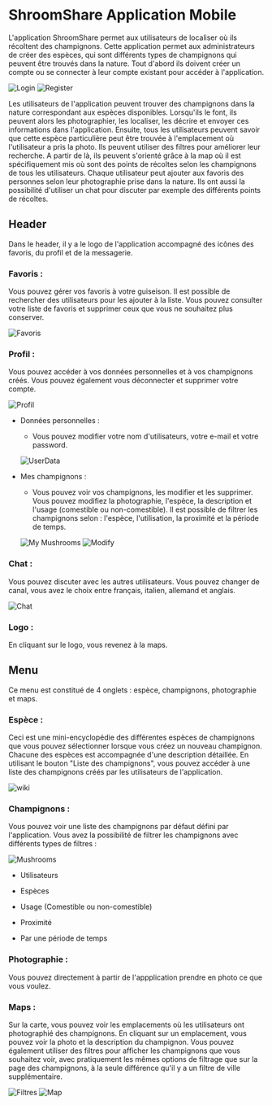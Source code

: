 # ShroomShare Application Mobile

L'application ShroomShare permet aux utilisateurs de localiser où ils récoltent des champignons. 
Cette application permet aux administrateurs de créer des espèces, qui sont différents types de champignons qui peuvent être trouvés dans la nature. 
Tout d'abord ils doivent créer un compte ou se connecter à leur compte existant pour accéder à l'application.

![Login](/pictures/login.png) ![Register](/pictures/register.png)

Les utilisateurs de l'application peuvent trouver des champignons dans la nature correspondant aux espèces disponibles. 
Lorsqu'ils le font, ils peuvent alors les photographier, les localiser, les décrire et envoyer ces informations dans l'application. 
Ensuite, tous les utilisateurs peuvent savoir que cette espèce particulière peut être trouvée à l'emplacement où l'utilisateur a pris la photo. Ils peuvent utiliser des filtres pour améliorer leur recherche. A partir de là, ils peuvent s'orienté grâce à la map où il est spécifiquement mis où sont des points de récoltes selon les champignons de tous les utilisateurs.
Chaque utilisateur peut ajouter aux favoris des personnes selon leur photographie prise dans la nature. Ils ont aussi la possibilité d'utiliser un chat
pour discuter par exemple des différents points de récoltes.



## Header 

Dans le header, il y a le logo de l'application accompagné des icônes des favoris, du profil et de la messagerie.

### Favoris :

Vous pouvez gérer vos favoris à votre guiseison. Il est possible de rechercher des utilisateurs pour les ajouter à la liste. Vous pouvez consulter votre liste de favoris et supprimer ceux que vous ne souhaitez plus conserver.

![Favoris](/pictures/favoris.png)

### Profil :

Vous pouvez accéder à vos données personnelles et à vos champignons créés. Vous pouvez également vous déconnecter et supprimer votre compte.

![Profil](/pictures/profil.png)

  - Données personnelles :
				
    - Vous pouvez modifier votre nom d'utilisateurs, votre e-mail et votre password.
    
    ![UserData](/pictures/userdata.png)

  - Mes champignons :
				
    - Vous pouvez voir vos champignons, les modifier et les supprimer. Vous pouvez modifiez la         photographie, l'espèce, la description et l'usage (comestible ou         non-comestible). Il est possible de filtrer les champignons selon : l'espèce, l'utilisation, la proximité et la           période de temps.
     
     ![My Mushrooms](/pictures/my-mushrooms.png)
     ![Modify](/pictures/modify.png)

### Chat :

Vous pouvez discuter avec les autres utilisateurs. Vous pouvez changer de canal, vous avez le choix entre français, italien, allemand et anglais.

![Chat](/pictures/chat.png)

### Logo :

En cliquant sur le logo, vous revenez à la maps.

## Menu

Ce menu est constitué de 4 onglets : espèce, champignons, photographie et maps.

### Espèce :

Ceci est une mini-encyclopédie des différentes espèces de champignons que vous pouvez sélectionner lorsque vous créez un nouveau champignon. Chacune des espèces est accompagnée d'une description détaillée. En utilisant le bouton "Liste des champignons", vous pouvez accéder à une liste des champignons créés par les utilisateurs de l'application.

![wiki](/pictures/wiki.png)

### Champignons :

Vous pouvez voir une liste des champignons par défaut défini par l'application. Vous avez la possibilité de filtrer les champignons avec différents types de filtres :

![Mushrooms](/pictures/mushrooms.png)

  - Utilisateurs
		
  - Espèces
	
  - Usage (Comestible ou non-comestible)

  - Proximité

  - Par une période de temps

### Photographie :

Vous pouvez directement à partir de l'appplication prendre en photo ce que vous voulez.

### Maps :

Sur la carte, vous pouvez voir les emplacements où les utilisateurs ont photographié des champignons. En cliquant sur un emplacement, vous pouvez voir la photo et la description du champignon. Vous pouvez également utiliser des filtres pour afficher les champignons que vous souhaitez voir, avec pratiquement les mêmes options de filtrage que sur la page des champignons, à la seule différence qu'il y a un filtre de ville supplémentaire.

![Filtres](/pictures/filtres.png)
![Map](/pictures/map.png)
